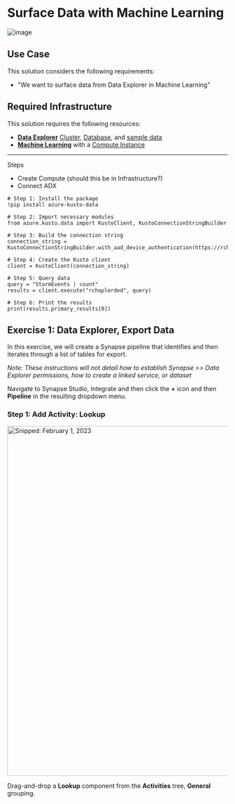 # Surface Data with Machine Learning

![image](https://user-images.githubusercontent.com/44923999/215880260-d581ec97-3b29-4490-94ae-0f473fcc3612.png)

## Use Case
This solution considers the following requirements:

* "We want to surface data from Data Explorer in Machine Learning"

## Required Infrastructure
This solution requires the following resources:

* [**Data Explorer**](https://learn.microsoft.com/en-us/azure/data-explorer/) [Cluster](Infrastructure_DataExplorer_Cluster.md), [Database](Infrastructure_DataExplorer_Database.md), and [sample data](https://learn.microsoft.com/en-us/azure/data-explorer/ingest-sample-data?tabs=ingestion-wizard)
* [**Machine Learning**](https://learn.microsoft.com/en-us/azure/machine-learning/) with a [Compute Instance](https://learn.microsoft.com/en-us/azure/machine-learning/concept-compute-instance)

-----

Steps
* Create Compute (should this be in Infrastructure?)
* Connect ADX

```
# Step 1: Install the package
!pip install azure-kusto-data
 
# Step 2: Import necessary modules
from azure.kusto.data import KustoClient, KustoConnectionStringBuilder
 
# Step 3: Build the connection string
connection_string = KustoConnectionStringBuilder.with_aad_device_authentication(https://rchaplerdec.kusto.windows.net).with_database("rchaplerded").build()
 
# Step 4: Create the Kusto client
client = KustoClient(connection_string)
 
# Step 5: Query data
query = "StormEvents | count"
results = client.execute("rchaplerded", query)
 
# Step 6: Print the results
print(results.primary_results[0])
```

## Exercise 1: Data Explorer, Export Data
In this exercise, we will create a Synapse pipeline that identifies and then iterates through a list of tables for export.

_Note: These instructions will not detail how to establish Synapse >> Data Explorer permissions, how to create a linked service, or dataset_

Navigate to Synapse Studio, Integrate and then click the **+** icon and then **Pipeline** in the resulting dropdown menu.

### Step 1: Add Activity: Lookup

<img src="https://user-images.githubusercontent.com/44923999/216063424-12f1909e-26de-4572-8812-e85609a4cf16.png" width="800" title="Snipped: February 1, 2023" />

Drag-and-drop a **Lookup** component from the **Activities** tree, **General** grouping.<br>
